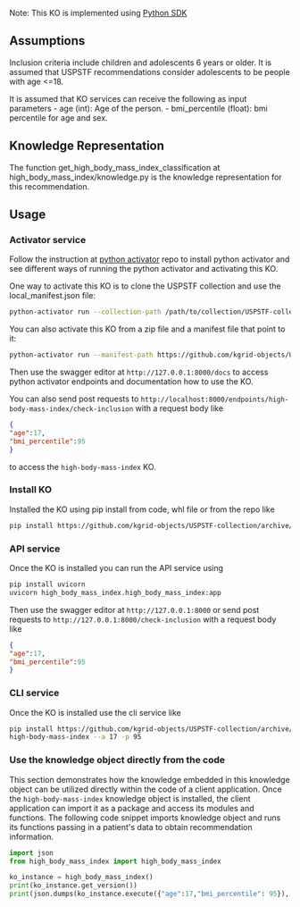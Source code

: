 Note: This KO is implemented using [Python SDK](https://github.com/kgrid/python-sdk)

## Assumptions
Inclusion criteria include children and adolescents 6 years or older. It is assumed that USPSTF recommendations consider adolescents to be people with age <=18.

It is assumed that KO services can receive the following as input parameters
    - age (int): Age of the person.
    - bmi_percentile (float): bmi percentile for age and sex.

## Knowledge Representation
The function get_high_body_mass_index_classification at high_body_mass_index/knowledge.py is the knowledge representation for this recommendation.

## Usage
### Activator service
Follow the instruction at [python activator](https://github.com/kgrid/python-activator/blob/main/README.md) repo to install python activator and see different ways of running the python activator and activating this KO.

One way to activate this KO is to clone the USPSTF collection and use the local_manifest.json file: 
```bash
python-activator run --collection-path /path/to/collection/USPSTF-collection
```

You can also activate this KO from a zip file and a manifest file that point to it:
```bash
python-activator run --manifest-path https://github.com/kgrid-objects/USPSTF-collection/releases/download/1.0/manifest.json
```

Then use the swagger editor at `http://127.0.0.1:8000/docs` to access python activator endpoints and documentation how to use the KO.

You can also send post requests to `http://localhost:8000/endpoints/high-body-mass-index/check-inclusion` with a request body like
```json
{
"age":17,
"bmi_percentile":95
}
```
to access the `high-body-mass-index` KO.

### Install KO
Installed the KO using pip install from code, whl file or from the repo like
```bash
pip install https://github.com/kgrid-objects/USPSTF-collection/archive/refs/heads/testSDK.zip#subdirectory=high-body-mass-index
```
### API service
Once the KO is installed you can run the API service using
```bash
pip install uvicorn 
uvicorn high_body_mass_index.high_body_mass_index:app
```

Then use the swagger editor at `http://127.0.0.1:8000` or send post requests to `http://127.0.0.1:8000/check-inclusion` with a request body like
```json
{
"age":17,
"bmi_percentile":95
}
``` 

### CLI service
Once the KO is installed use the cli service like
```bash
pip install https://github.com/kgrid-objects/USPSTF-collection/archive/refs/heads/testSDK.zip#subdirectory=high-body-mass-index
high-body-mass-index --a 17 -p 95
```
### Use the knowledge object directly from the code
This section demonstrates how the knowledge embedded in this knowledge object can be utilized directly within the code of a client application. Once the `high-body-mass-index` knowledge object is installed, the client application can import it as a package and access its modules and functions. The following code snippet imports knowledge object and runs its functions passing in a patient's data to obtain recommendation information.

```python
import json
from high_body_mass_index import high_body_mass_index

ko_instance = high_body_mass_index()
print(ko_instance.get_version())
print(json.dumps(ko_instance.execute({"age":17,"bmi_percentile": 95}), indent=4))
```